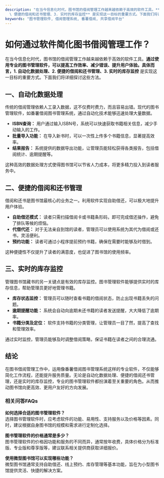 ```yaml
---
description: "在当今信息化时代，图书馆的借阅管理工作越来越依赖于高效的软件工具。**通过使用专业的图书管理软件，可以提高工作效率、减少错误、提升用户体验。具体而言，1. 自动化数据处理、2.\
  \ 便捷的借阅和还书管理、3. 实时的库存监控** 是实现这一目标的重要方式。下面我们将详细探讨这些方法。"
keywords: "图书管理软件, 借阅管理系统, 番薯借阅, 共享借阅平台"
---
```

# 如何通过软件简化图书借阅管理工作？

在当今信息化时代，图书馆的借阅管理工作越来越依赖于高效的软件工具。**通过使用专业的图书管理软件，可以提高工作效率、减少错误、提升用户体验。具体而言，1. 自动化数据处理、2. 便捷的借阅和还书管理、3. 实时的库存监控** 是实现这一目标的重要方式。下面我们将详细探讨这些方法。

## 一、自动化数据处理

传统的借阅管理依赖人工录入数据，这不仅费时费力，而且容易出错。现代的图书管理软件，如番薯借阅图书管理系统，通过自动化技术能够迅速处理大量数据。

- **ISBN查询：** 用户通过输入ISBN号，系统可以快速获取书籍相关信息，减少手动输入的工作。
- **批量导入功能：** 在导入新书时，可以一次性上传多个书籍信息，显著提高效率。
- **结果报告：** 系统提供的数据导出功能，让管理员能轻松获得各类报告，包括借阅统计、逾期提醒等。

这种高效的数据处理方式使得图书馆可以节省人力成本，将更多精力投入到读者服务中。

## 二、便捷的借阅和还书管理

借阅和还书是图书馆最核心的业务之一。利用软件实现自助借还，可以极大地提升用户体验。

- **自助借还模式：** 读者只需扫描借阅卡或书籍条形码，即可完成借还操作，避免了排队等候的烦恼。
- **代借代还：** 对于无法亲自到馆的读者，管理员可以使用系统为其代为借阅或还书，灵活便利。
- **预约功能：** 读者可通过小程序提前预约书籍，确保在需要时能够及时借到。

这种便捷性不仅提升了读者的满意度，也促进了图书馆的使用频率。

## 三、实时的库存监控

管理图书馆藏书的另一关键点是有效的库存监控。图书管理软件能够提供实时的库存信息，帮助管理员更好地管理书籍。

- **库存状态监控：** 管理员可以随时查看书籍的借阅状态，防止出现书籍丢失的问题。
- **逾期提醒功能：** 系统会自动向逾期未还书籍的读者发送提醒，大大降低了逾期率。
- **书籍分类及定位：** 软件支持书籍的分类管理，让管理员一目了然，提高了查找和管理效率。

通过实时监控，管理员能够及时调整借阅策略，保证书籍在读者之间的合理流通。

## 结论

在图书借阅管理工作中，运用像番薯借阅图书管理系统这样的专业软件，不仅能够简化工作流程，还能提升服务质量。无论是自动化数据处理、便捷的借阅还书管理，还是实时的库存监控，专业的图书管理软件都扮演着至关重要的角色。从而推动图书馆向更高效、更用户友好的方向发展。

### 相关问答FAQs

**如何选择合适的图书管理软件？**  
选择图书管理软件时，应考虑软件的功能、易用性、支持服务以及价格等因素。同时，建议根据自身图书馆的规模和需求进行定制化选择。

**图书管理软件的价格通常是多少？**  
图书管理软件的价格因功能和服务的不同而异，通常按年收费，具体价格分为标准版、专业版和尊享版等，建议联系相关提供商获取详细报价。

**使用微型图书馆可以实现哪些功能？**  
微型图书馆通常支持自助借还、线上预约、库存管理等基本功能，旨在为小型图书馆提供灵活、快捷的解决方案。
